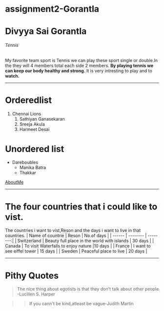 # assignment2-Gorantla
# Divyya Sai Gorantla
###### Tennis
My favorite team sport is Tennis we can play these sport single or double.In the they will 4 members total each side 2 members. **By playing tennis we can keep our body healthy and strong.** It is very intresting to play and to **watch.**

------------

# Orderedlist
1. Chennai Lions
    1. Sathiyan Ganasekaran
    3. Sreeja Akula
    4. Harmeet Desai

# Unordered list
- Dareboubles
    - Manika Batra
    - Thakkar

[AboutMe](https://github.com/DivyaGorantl/assignment2-Gorantla/blob/main/IMG_20230130_223349.jpg)

--------------

# The four countries that i could like to vist.
The countries i want to vist,Reson and the days i want to live in that countries.
|  Name of countrie  |    Reson          | No.of days |
|   ------      |   --------  | --------:|
| Switzerland  | Beauty full place in the world with islands | 30 days |
|  Canada   |  To visit Waterfalls to enjoy nature |10 days |
|  France   | I want to see eiffel tower  | 15 days |
|  Sweden   | Peaceful place to live  | 20 days |

-----------

# Pithy Quotes
>The nice thing about egotists is that they don't talk about other people -Lucillen S. Harper

>>If you cann't be kind,atleast be vague-Judith Martin
